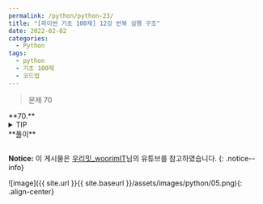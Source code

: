 ```yaml
---
permalink: /python/python-23/
title: "[파이썬 기초 100제] 12강 반복 실행 구조"
date: 2022-02-02
categories:
  - Python
tags:
  - python
  - 기초 100제
  - 코드업
---
```


> 문제 70

<div class="notice--success" markdown="1">
**70.**

</div>

<details>
<summary>TIP</summary>
<div markdown="1">

</div>
</details>

<div class="notice" markdown="1">
**풀이**

```python

```

</div>

**Notice:** 이 게시물은 [우리밋\_woorimIT](https://www.youtube.com/watch?v=7sykajCtgCw&list=PLSK4WsJ8JS4dOszA7Zr8paqI81Mv27tNq&index=2)님의 유튜브를 참고하였습니다.
{: .notice--info}

![image]({{ site.url }}{{ site.baseurl }}/assets/images/python/05.png){: .align-center}
